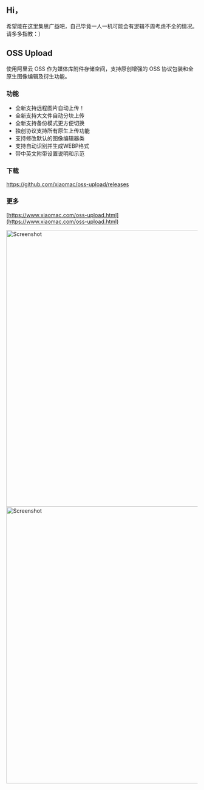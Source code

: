 ## Hi，

希望能在这里集思广益吧，自己毕竟一人一机可能会有逻辑不周考虑不全的情况。请多多指教：）



## OSS Upload

使用阿里云 OSS 作为媒体库附件存储空间，支持原创增强的 OSS 协议包装和全原生图像编辑及衍生功能。

### 功能

* 全新支持远程图片自动上传！
* 全新支持大文件自动分块上传
* 全新支持备份模式更方便切换
* 独创协议支持所有原生上传功能
* 支持修改默认的图像编辑器类
* 支持自动识别并生成WEBP格式
* 带中英文附带设置说明和示范

### 下载

https://github.com/xiaomac/oss-upload/releases

### 更多

[https://www.xiaomac.com/oss-upload.html](https://www.xiaomac.com/oss-upload.html)

<img alt="Screenshot" width="728" src="screenshot-1.png">

<img alt="Screenshot" width="728" src="screenshot-2.png">
